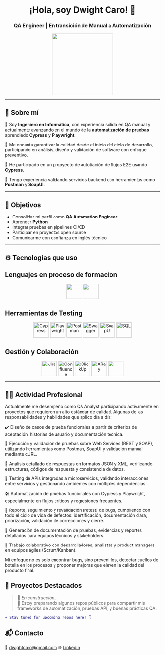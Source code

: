 <h1 align="center">¡Hola, soy Dwight Caro! 👋</h1>
<h3 align="center">QA Engineer | En transición de Manual a Automatización</h3>

<p align="center">
  <img src="https://media.giphy.com/media/L8K62iTDkzGX6/giphy.gif" width="200" />
</p>

---

## 🧠 Sobre mí

💬 Soy **Ingeniero en Informática**, con experiencia sólida en QA manual y actualmente avanzando en el mundo de la **automatización de pruebas** aprendiedo **Cypress** y **Playwright**.

🚀 Me encanta garantizar la calidad desde el inicio del ciclo de desarrollo, participando en análisis, diseño y validación de software con enfoque preventivo.  

🔁 He participado en un propyecto de autotiación de flujos E2E usando **Cypress**.

🔧 Tengo experiencia validando servicios backend con herramientas como **Postman** y **SoapUI**.

---

## 🎯 Objetivos

- Consolidar mi perfil como **QA Automation Engineer**
- Aprender **Python**
- Integrar pruebas en pipelines CI/CD
- Participar en proyectos open source
- Comunicarme con confianza en inglés técnico

---

## ⚙️ Tecnologías que uso

## Lenguajes en proceso de formacion

<p align="center">
  <img src="https://cdn.jsdelivr.net/gh/devicons/devicon/icons/javascript/javascript-original.svg" width="50" />
  <img src="/dwightcaro/Python-logo-notext.svg.png" width="50" />
</p>

## Herramientas de Testing

<p align="center">
  <img src="https://avatars.githubusercontent.com/u/8908513?s=200&v=4" title="Cypress" width="50"/>
  <img src="https://playwright.dev/img/playwright-logo.svg" title="Playwright" width="50"/>
  <img src="/dwightcaro/postman-icon.svg" title="Postman" widht="50" height="50"/>
  <img src="/dwightcaro/swagger-icon-2048x2048-563qbzey.png" title="Swagger" width="50"/>
  <img src="/dwightcaro/657-6574406_soapui-soap-ui-logo-png-transparent-png.png" title="SoapUI" width="50" height="50"/>
  <img src="/dwightcaro/Sql_data_base_with_logo.svg.png" title="SQL" width="50" height="50"/>
</p>

## Gestión y Colaboración

<p align="center">
  <img src="/dwightcaro/jira-1.svg" title="Jira" width="50" height="50"/>
  <img src="/dwightcaro/confluence.svg" title="Confluence" width="50" height="50"/>
  <img src="/dwightcaro/ClickUp-Emblem.png" title="ClickUp" width="50" height="50"/>
  <img src="/dwightcaro/aa33e529-8aa6-4690-8b81-3426a55a0fa9_Xblend_logo (1).webp" title="XRay" width="50" height="50"/>
  <img src="/dwightcaro/Octicons-mark-github.svg" width="50" height="50"/>
</p>

---

## 👨‍💻 Actividad Profesional
Actualmente me desempeño como QA Analyst participando activamente en proyectos que requieren un alto estándar de calidad. Algunas de las responsabilidades y habilidades que aplico día a día:

✔️ Diseño de casos de prueba funcionales a partir de criterios de aceptación, historias de usuario y documentación técnica.

🧪 Ejecución y validación de pruebas sobre Web Services (REST y SOAP), utilizando herramientas como Postman, SoapUI y validación manual mediante cURL.

🧾 Análisis detallado de respuestas en formatos JSON y XML, verificando estructuras, códigos de respuesta y consistencia de datos.

🔗 Testing de APIs integradas a microservicios, validando interacciones entre servicios y gestionando ambientes con múltiples dependencias.

🛠️ Automatización de pruebas funcionales con Cypress y Playwright, especialmente en flujos críticos y regresiones frecuentes.

🐛 Reporte, seguimiento y revalidación (retest) de bugs, cumpliendo con todo el ciclo de vida de defectos: identificación, documentación clara, priorización, validación de correcciones y cierre.

📄 Generación de documentación de pruebas, evidencias y reportes detallados para equipos técnicos y stakeholders.

🧩 Trabajo colaborativo con desarrolladores, analistas y product managers en equipos ágiles (Scrum/Kanban).

Mi enfoque no es solo encontrar bugs, sino prevenirlos, detectar cuellos de botella en los procesos y proponer mejoras que eleven la calidad del producto final.

## 📂 Proyectos Destacados

> 🔧 *En construcción...*  
> 🚧 Estoy preparando algunos repos públicos para compartir mis frameworks de automatización, pruebas API, y buenas prácticas QA.

```diff
+ Stay tuned for upcoming repos here! 👇
```
## 📬 Contacto

📧 dwightcaro@gmail.com
🌐 [Linkedin](https://www.linkedin.com/in/dwightcaro/)

